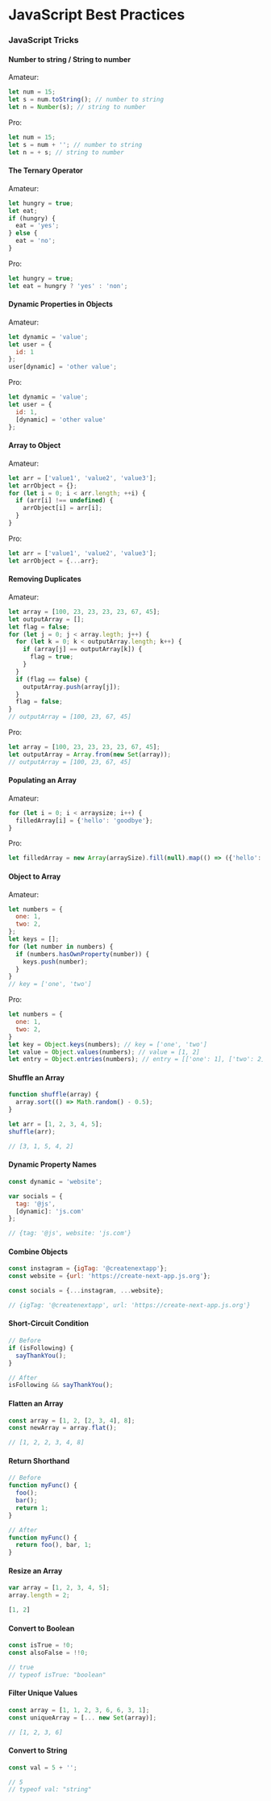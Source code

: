 # JavaScript Best Practices

### JavaScript Tricks

#### Number to string / String to number

Amateur:

```js
let num = 15;
let s = num.toString(); // number to string
let n = Number(s); // string to number
```

Pro:

```js
let num = 15;
let s = num + ''; // number to string
let n = + s; // string to number
```

#### The Ternary Operator

Amateur:

```js
let hungry = true;
let eat;
if (hungry) {
  eat = 'yes';
} else {
  eat = 'no';
}
```

Pro:

```js
let hungry = true;
let eat = hungry ? 'yes' : 'non';
```

#### Dynamic Properties in Objects

Amateur:

```js
let dynamic = 'value';
let user = {
  id: 1
};
user[dynamic] = 'other value';
```

Pro:

```js
let dynamic = 'value';
let user = {
  id: 1,
  [dynamic] = 'other value'
};
```

#### Array to Object

Amateur:

```js
let arr = ['value1', 'value2', 'value3'];
let arrObject = {};
for (let i = 0; i < arr.length; ++i) {
  if (arr[i] !== undefined) {
    arrObject[i] = arr[i];
  }
}
```

Pro:

```js
let arr = ['value1', 'value2', 'value3'];
let arrObject = {...arr};
```

#### Removing Duplicates

Amateur:

```js
let array = [100, 23, 23, 23, 23, 67, 45];
let outputArray = [];
let flag = false;
for (let j = 0; j < array.legth; j++) {
  for (let k = 0; k < outputArray.length; k++) {
    if (array[j] == outputArray[k]) {
      flag = true;
    }
  }
  if (flag == false) {
    outputArray.push(array[j]);
  }
  flag = false;
}
// outputArray = [100, 23, 67, 45]
```

Pro:

```js
let array = [100, 23, 23, 23, 23, 67, 45];
let outputArray = Array.from(new Set(array));
// outputArray = [100, 23, 67, 45]
```

#### Populating an Array

Amateur:

```js
for (let i = 0; i < arraysize; i++) {
  filledArray[i] = {'hello': 'goodbye'};
}
```

Pro:

```js
let filledArray = new Array(arraySize).fill(null).map(() => ({'hello': 'goodbye'}));
```

#### Object to Array

Amateur:

```js
let numbers = {
  one: 1,
  two: 2,
};
let keys = [];
for (let number in numbers) {
  if (numbers.hasOwnProperty(number)) {
    keys.push(number);
  }
}
// key = ['one', 'two']
```

Pro:

```js
let numbers = {
  one: 1,
  two: 2,
}
let key = Object.keys(numbers); // key = ['one', 'two']
let value = Object.values(numbers); // value = [1, 2]
let entry = Object.entries(numbers); // entry = [['one': 1], ['two': 2]]
```

#### Shuffle an Array

```js
function shuffle(array) {
  array.sort(() => Math.random() - 0.5);
}

let arr = [1, 2, 3, 4, 5];
shuffle(arr);

// [3, 1, 5, 4, 2]
```

#### Dynamic Property Names

```js
const dynamic = 'website';

var socials = {
  tag: '@js',
  [dynamic]: 'js.com'
};

// {tag: '@js', website: 'js.com'}
```

#### Combine Objects

```js
const instagram = {igTag: '@createnextapp'};
const website = {url: 'https://create-next-app.js.org'};

const socials = {...instagram, ...website};

// {igTag: '@createnextapp', url: 'https://create-next-app.js.org'}
```

#### Short-Circuit Condition

```js
// Before
if (isFollowing) {
  sayThankYou();
}

// After
isFollowing && sayThankYou();
```

#### Flatten an Array

```js
const array = [1, 2, [2, 3, 4], 8];
const newArray = array.flat();

// [1, 2, 2, 3, 4, 8]
```

#### Return Shorthand

```js
// Before
function myFunc() {
  foo();
  bar();
  return 1;
}

// After
function myFunc() {
  return foo(), bar, 1;
}
```

#### Resize an Array

```js
var array = [1, 2, 3, 4, 5];
array.length = 2;

[1, 2]
```

#### Convert to Boolean

```js
const isTrue = !0;
const alsoFalse = !!0;

// true
// typeof isTrue: "boolean"
```

#### Filter Unique Values

```js
const array = [1, 1, 2, 3, 6, 6, 3, 1];
const uniqueArray = [... new Set(array)];

// [1, 2, 3, 6]
```

#### Convert to String

```js
const val = 5 + '';

// 5
// typeof val: "string"
```

